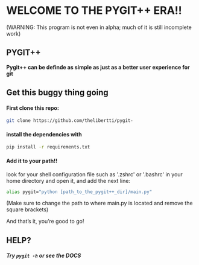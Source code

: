# WELCOME TO THE PYGIT++ ERA!!
(WARNING: This program is not even in alpha; much of it is still incomplete work)

## PYGIT++
**Pygit++ can be definde as simple as just as a better user
experience for git**


## Get this buggy thing going

#### First clone this repo:

```bash
git clone https://github.com/thelibertti/pygit-
```

#### install the dependencies with

```bash
pip install -r requirements.txt
```

#### Add it to your path!!
look for your shell configuration file such as '.zshrc' or '.bashrc'
in your home directory and open it, and add the next line:
```bash
alias pygit="python [path_to_the_pygit++_dir]/main.py"
```

(Make sure to change the path to where main.py is 
located and remove the square brackets)

And that’s it, you’re good to go!

## HELP?

##### Try ```pygit -h``` or see the DOCS
